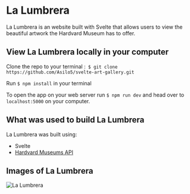# La Lumbrera

La Lumbrera is an website built with Svelte that allows users to view the beautiful artwork the Hardvard Museum has to offer.

## View La Lumbrera locally in your computer

Clone the repo to your terminal :``` $ git clone https://github.com/Asilo5/svelte-art-gallery.git```

Run ``` $ npm install ``` in your terminal

To open the app on your web server run ``` $ npm run dev ``` and head over to ``` localhost:5000 ``` on your computer.

## What was used to build La Lumbrera

La Lumbrera was built using:
  - Svelte
  - [Hardvard Museums API](https://www.harvardartmuseums.org/collections/api)
  
## Images of La Lumbrera

![La Lumbrera]()


